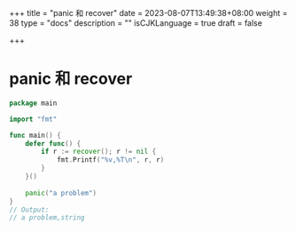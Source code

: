 +++
title = "panic 和 recover"
date = 2023-08-07T13:49:38+08:00
weight = 38
type = "docs"
description = ""
isCJKLanguage = true
draft = false

+++

# panic 和 recover

```go
package main

import "fmt"

func main() {
	defer func() {
		if r := recover(); r != nil {
			fmt.Printf("%v,%T\n", r, r)
		}
	}()
	
	panic("a problem")
}
// Output:
// a problem,string
```

